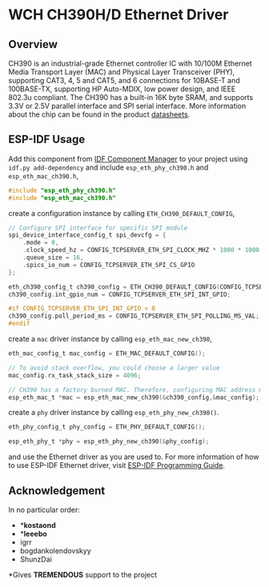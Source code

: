 # WCH CH390H/D Ethernet Driver

## Overview

CH390 is an industrial-grade Ethernet controller IC with 10/100M Ethernet Media Transport Layer (MAC) and Physical Layer Transceiver (PHY), supporting CAT3, 4, 5 and CAT5, and 6 connections for 10BASE-T and 100BASE-TX, supporting HP Auto-MDIX, low power design, and IEEE 802.3u compliant. The CH390 has a built-in 16K byte SRAM, and supports 3.3V or 2.5V parallel interface and SPI serial interface. More information about the chip can be found in the product [datasheets](https://www.wch.cn/downloads/CH390DS1_PDF.html).

## ESP-IDF Usage

Add this component from [IDF Component Manager](https://components.espressif.com/) to your project using `idf.py add-dependency` and include `esp_eth_phy_ch390.h` and `esp_eth_mac_ch390.h`,

```c
#include "esp_eth_phy_ch390.h"
#include "esp_eth_mac_ch390.h"
```

create a configuration instance by calling `ETH_CH390_DEFAULT_CONFIG`,

```c
// Configure SPI interface for specific SPI module
spi_device_interface_config_t spi_devcfg = {
    .mode = 0,
    .clock_speed_hz = CONFIG_TCPSERVER_ETH_SPI_CLOCK_MHZ * 1000 * 1000,
    .queue_size = 16,
    .spics_io_num = CONFIG_TCPSERVER_ETH_SPI_CS_GPIO
};

eth_ch390_config_t ch390_config = ETH_CH390_DEFAULT_CONFIG(CONFIG_TCPSERVER_ETH_SPI_HOST,&spi_devcfg);
ch390_config.int_gpio_num = CONFIG_TCPSERVER_ETH_SPI_INT_GPIO;

#if CONFIG_TCPSERVER_ETH_SPI_INT_GPIO < 0
ch390_config.poll_period_ms = CONFIG_TCPSERVER_ETH_SPI_POLLING_MS_VAL;
#endif
```

create a `mac` driver instance by calling `esp_eth_mac_new_ch390`,

```c
eth_mac_config_t mac_config = ETH_MAC_DEFAULT_CONFIG();

// To avoid stack overflow, you could choose a larger value
mac_config.rx_task_stack_size = 4096;

// CH390 has a factory burned MAC. Therefore, configuring MAC address manually is optional.
esp_eth_mac_t *mac = esp_eth_mac_new_ch390(&ch390_config,&mac_config);
```

create a `phy` driver instance by calling `esp_eth_phy_new_ch390()`.


```c
eth_phy_config_t phy_config = ETH_PHY_DEFAULT_CONFIG();

esp_eth_phy_t *phy = esp_eth_phy_new_ch390(&phy_config);
```

and use the Ethernet driver as you are used to. For more information of how to use ESP-IDF Ethernet driver, visit [ESP-IDF Programming Guide](https://docs.espressif.com/projects/esp-idf/en/latest/esp32/api-reference/network/esp_eth.html).


## Acknowledgement
In no particular order:
- ***kostaond**
- ***leeebo**
- igrr
- bogdankolendovskyy
- ShunzDai

*Gives **TREMENDOUS** support to the project
